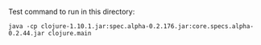 Test command to run in this directory:

```
java -cp clojure-1.10.1.jar:spec.alpha-0.2.176.jar:core.specs.alpha-0.2.44.jar clojure.main
```
